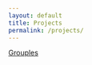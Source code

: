 ```yaml
---
layout: default
title: Projects
permalink: /projects/
---
```


[Grouples](http://grouples.herokuapp.com/)